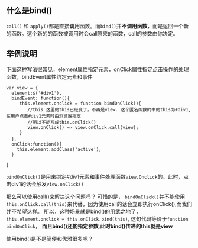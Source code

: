 ## 什么是bind()
`call()` 和 `apply()`都是直接**调用**函数。而`bind()`并**不调用函数**，而是返回一个新的函数。这个新的的函数被调用时会call原来的函数，call的参数由你决定。

## 举例说明

下面这种写法很常见，element属性指定元素，onClick属性指定点击操作的处理函数，bindEvent属性绑定元素和事件
```
var view = {
  element:$('#div1'),
  bindEvent: function(){
     this.element.onclick = function bindOnClick(){
        //this 这里的this已经变了，不再是view. 这个匿名函数的中的this为#div1,在用户点击#div1元素时由浏览器指定
        //所以不能写成this.onClick()
        view.onClick() => view.onClick.call(view);
     }
  }，
  onClick:function(){
    this.element.addClass('active');
  }

}

```

`bindOnClick()`是用来绑定#div1元素和事件处理函数`view.Onclick`的。此时，点击div1的话会触发`view.onClick()` 

那么可以使用call()来解决这个问题吗？ 可惜的是， `bindOnClick()`并不能使用`this.onClick.call(this)`来代替，因为使用call的话会立即执行onClick(),而我们并不希望这样。 所以，这种场景就是bind()的用武之地了， ` this.element.onclick = this.onClick.bind(this)`,  这句代码等价于`function bindOnClick`， **而且bind()还能指定参数,此时bind()传递的this就是view**

使用bind()是不是简便和优雅很多呢？
